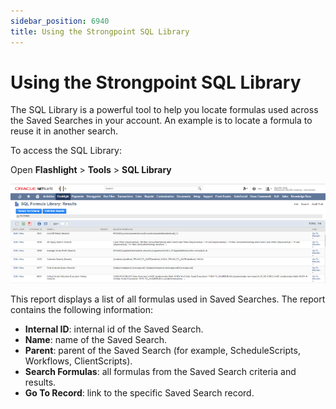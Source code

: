 ```yaml
---
sidebar_position: 6940
title: Using the Strongpoint SQL Library
---
```


# Using the Strongpoint SQL Library

The SQL Library is a powerful tool to help you locate formulas used across the Saved Searches in your account. An example is to locate a formula to reuse it in another search.

To access the SQL Library:

Open **Flashlight** > **Tools** > **SQL Library**

![](../../../../static/images/StrongpointNetSuiteFlashlight/Content/Resources/Images/sql_library_800x251.png "SQL Library")

This report displays a list of all formulas used in Saved Searches. The report contains the following information:

* **Internal ID**: internal id of the Saved Search.
* **Name**: name of the Saved Search.
* **Parent**: parent of the Saved Search (for example, ScheduleScripts, Workflows, ClientScripts).
* **Search Formulas**: all formulas from the Saved Search criteria and results.
* **Go To Record**: link to the specific Saved Search record.